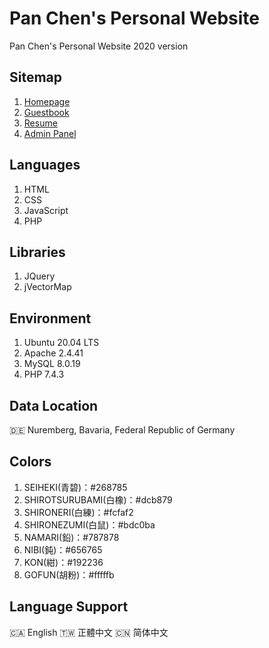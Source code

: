 # Pan Chen's Personal Website
Pan Chen's Personal Website 2020 version

## Sitemap
1. [Homepage](https://www.chenpan.xyz)
2. [Guestbook](https://www.chenpan.xyz/guestbook)
3. [Resume](https://www.chenpan.xyz/resume)
4. [Admin Panel](https://www.chenpan.xyz/admin)

## Languages
1. HTML
2. CSS
3. JavaScript
4. PHP

## Libraries
1. JQuery
2. jVectorMap

## Environment
1. Ubuntu 20.04 LTS
2. Apache 2.4.41
3. MySQL 8.0.19
4. PHP 7.4.3

## Data Location
🇩🇪 Nuremberg, Bavaria, Federal Republic of Germany

## Colors
1. SEIHEKI(青碧)：#268785
2. SHIROTSURUBAMI(白橡)：#dcb879
3. SHIRONERI(白練)：#fcfaf2
4. SHIRONEZUMI(白鼠)：#bdc0ba
5. NAMARI(鉛)：#787878
6. NIBI(鈍)：#656765
7. KON(紺)：#192236
8. GOFUN(胡粉)：#fffffb

## Language Support
🇨🇦 English 🇹🇼 正體中文 🇨🇳 简体中文